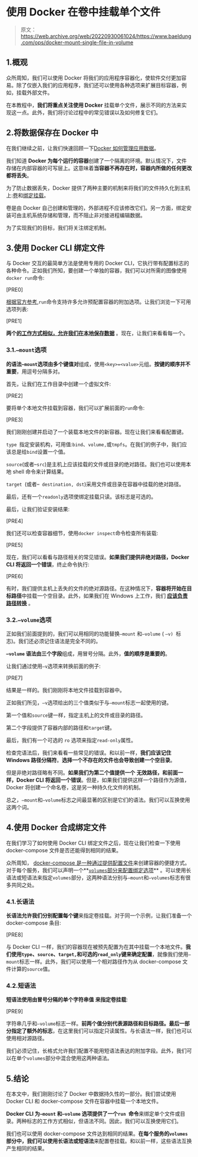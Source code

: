 # 使用 Docker 在卷中挂载单个文件

> 原文：<https://web.archive.org/web/20220930061024/https://www.baeldung.com/ops/docker-mount-single-file-in-volume>

## 1.概观

众所周知，我们可以使用 Docker 将我们的应用程序容器化，使软件交付更加容易。除了仅嵌入我们的应用程序，我们还可以使用各种选项来扩展目标容器，例如，挂载外部文件。

在本教程中，**我们将重点关注使用 Docker** 挂载单个文件，展示不同的方法来实现这一点。此外，我们将讨论过程中的常见错误以及如何修复它们。

## 2.将数据保存在 Docker 中

在我们继续之前，让我们快速回顾一下[Docker 如何管理应用数据](/web/20220909090223/https://www.baeldung.com/ops/docker-volumes#what-is-a-volume)。

我们知道 **Docker 为每个运行的容器**创建了一个隔离的环境。默认情况下，文件存储在内部容器的可写层上。这意味着**当容器不再存在时，容器内所做的任何更改都将丢失**。

为了防止数据丢失，Docker 提供了两种主要的机制来将我们的文件持久化到主机上:[卷](https://web.archive.org/web/20220909090223/https://docs.docker.com/storage/volumes/)和[绑定挂载](https://web.archive.org/web/20220909090223/https://docs.docker.com/storage/bind-mounts/)。

卷是由 Docker 自己创建和管理的，外部进程不应该修改它们。另一方面，绑定安装可由主机系统存储和管理，而不阻止非对接进程编辑数据。

为了实现我们的目标，我们将关注绑定机制。

## 3.使用 Docker CLI 绑定文件

与 Docker 交互的最简单方法是使用专用的 Docker CLI，它执行带有配置标志的各种命令。正如我们所知，要创建一个单独的容器，我们可以对所需的图像使用`docker run`命令:

[PRE0]

[根据官方参考](https://web.archive.org/web/20220909090223/https://docs.docker.com/engine/reference/commandline/run/),`run`命令支持许多允许预配置容器的附加选项。让我们浏览一下可用选项列表:

[PRE1]

**两个[的工作方式相似，允许我们在本地保存数据](https://web.archive.org/web/20220909090223/https://docs.docker.com/storage/bind-mounts/#choose-the--v-or---mount-flag)** 。现在，让我们来看看每一个。

### 3.1.`–mount`选项

**的语法`–mount`选项由多个键值对**组成，使用`<key>=<value>`元组。**按键的顺序并不重要**，用逗号分隔多对。

首先，让我们在工作目录中创建一个虚拟文件:

[PRE2]

要将单个本地文件挂载到容器，我们可以扩展前面的`run`命令:

[PRE3]

我们刚刚创建并启动了一个装载本地文件的新容器。现在让我们来看看配置键。

`type `指定安装机构，可用值:`bind`、`volume,`或`tmpfs`。在我们的例子中，我们应该总是给`bind`设置一个值。

`source`(或者–`src`)是主机上应该挂载的文件或目录的绝对路径。我们也可以使用本地 shell 命令来计算结果。

`target `(或者–` destination, dst`)采用文件或目录在容器中挂载的绝对路径。

最后，还有一个`readonly`选项使绑定挂载只读。该标志是可选的。

最后，让我们验证安装结果:

[PRE4]

我们还可以检查容器细节，使用`docker inspect`命令检查所有装载:

[PRE5]

现在，我们可以看看与路径相关的常见错误。**如果我们提供非绝对路径，Docker CLI 将返回一个错误**，终止命令执行:

[PRE6]

有时，我们提供主机上丢失的文件的绝对源路径。在这种情况下，**容器将开始在目标路径**中挂载一个空目录。此外，如果我们在 Windows 上工作，我们 **[应该负责路径转换](https://web.archive.org/web/20220909090223/https://docs.docker.com/desktop/windows/troubleshoot/#path-conversion-on-windows)** 。

### 3.2.`–volume`选项

正如我们前面提到的，我们可以用相同的功能替换`–mount` 和`–volume` ( `–v) `标志)。我们还必须记住语法是完全不同的。

**`–volume` 语法由三个字段**组成，用冒号分隔。此外，**值的顺序是重要的**。

让我们通过使用`–v`选项来转换前面的例子:

[PRE7]

结果是一样的。我们刚刚将本地文件挂载到容器中。

正如我们所见，`–v`选项给出的三个值类似于与`–mount`标志一起使用的键。

第一个值和`source`键一样，指定主机上的文件或目录的路径。

第二个字段提供了容器内部的路径和`target`键。

最后，我们有一个可选的 `ro` 选项来指定`read-only`属性。

检查完语法后，我们来看看一些常见的错误。和以前一样，**我们应该记住 Windows 路径分隔符**。**选择一个不存在的文件也会导致创建一个空目录**。

但是非绝对路径略有不同。**如果我们为第二个值提供一个** **无效路径，和前面一样，Docker CLI 将返回一个错误**。但是，如果我们提供这样一个路径作为源值，Docker 将创建一个命名卷，这是另一种持久化文件的机制。

总之，`–mount`和`–volume`标志之间最显著的区别是它们的语法。我们可以互换使用这两个词。

## 4.使用 Docker 合成绑定文件

在我们学习了如何使用 Docker CLI 绑定文件之后，现在让我们检查一下使用 docker-compose 文件是否还能得到相同的结果。

众所周知， [docker-compose 是一种通过提供配置文件](/web/20220909090223/https://www.baeldung.com/ops/docker-compose)来创建容器的便捷方式。对于每个服务，我们可以声明一个**[`volumes`部分来配置绑定选项](https://web.archive.org/web/20220909090223/https://docs.docker.com/compose/compose-file/#volumes)** 。可以使用长语法或短语法来指定`volumes`部分，这两种语法分别与`–mount`和`–volumes`标志有很多共同之处。

### 4.1.长语法

**长语法允许我们分别配置每个键**来指定卷挂载。对于同一个示例，让我们准备一个 docker-compose 条目:

[PRE8]

与 Docker CLI 一样，我们的容器现在被预先配置为在其中挂载一个本地文件。**我们使用`type`、`source`、`target,`和可选的`read_only`键来确定配置**，就像我们使用`–mount`标志一样。此外，我们可以使用一个相对路径作为从 docker-compose 文件计算的`source`值。

### 4.2.短语法

**短语法使用由冒号分隔的单个字符串值** **来指定卷挂载**:

[PRE9]

字符串几乎和`–volume`标志一样。**前两个值分别代表源路径和目标路径。最后一部分指定了额外的标志**，在这里我们可以指定只读属性。与长语法一样，我们也可以使用相对源路径。

我们必须记住，长格式允许我们配置不能用短语法表达的附加字段。此外，我们可以在单个`volumes`部分中混合使用这两种语法。

## 5.结论

在本文中，我们刚刚讨论了 Docker 中数据持久性的一部分。我们尝试使用 Docker CLI 和 docker-compose 文件在容器中挂载一个本地文件。

**Docker CLI 为`–mount` 和`–volume` 选项提供了一个`run `命令**来绑定单个文件或目录。两种标志的工作方式相似，但语法不同。因此，我们可以互换使用它们。

我们也可以使用 docker-compose 文件达到相同的结果。**在每个服务的`volumes`部分中，我们可以使用长语法或短语法**来配置卷挂载。和以前一样，这些语法互换产生相同的结果。